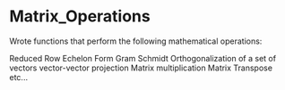 # Matrix_Operations
Wrote functions that perform the following mathematical operations:

Reduced Row Echelon Form
Gram Schmidt Orthogonalization of a set of vectors
vector-vector projection
Matrix multiplication
Matrix Transpose
etc...
